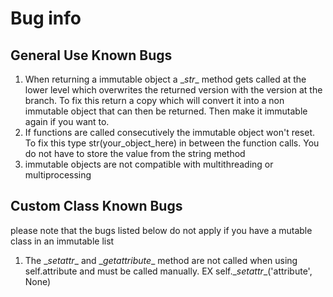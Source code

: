 # Bug info
General Use Known Bugs
------------------
1. When returning a immutable object a \__str__ method gets called at the lower level which overwrites the returned version with the version at the branch. To fix this return a copy which will convert it into a non immutable object that can then be returned. Then make it immutable again if you want to.
2. If functions are called consecutively the immutable object won't reset. To fix this type str(your_object_here) in between the function calls. You do not have to store the value from the string method
3. immutable objects are not compatible with multithreading or multiprocessing

Custom Class Known Bugs
-----------
please note that the bugs listed below do not apply if you have a mutable class in an immutable list
1. The \__setattr__ and \__getattribute__ method are not called when using self.attribute and must be called manually. EX self.\__setattr__('attribute', None)
